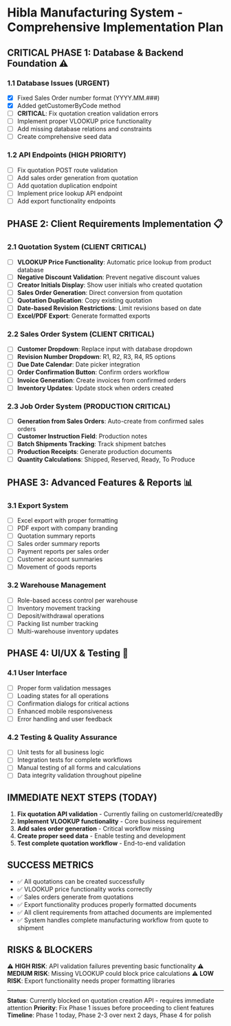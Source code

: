 # Hibla Manufacturing System - Comprehensive Implementation Plan

## CRITICAL PHASE 1: Database & Backend Foundation ⚠️

### 1.1 Database Issues (URGENT)
- [x] Fixed Sales Order number format (YYYY.MM.###)
- [x] Added getCustomerByCode method
- [ ] **CRITICAL**: Fix quotation creation validation errors
- [ ] Implement proper VLOOKUP price functionality 
- [ ] Add missing database relations and constraints
- [ ] Create comprehensive seed data

### 1.2 API Endpoints (HIGH PRIORITY)
- [ ] Fix quotation POST route validation
- [ ] Add sales order generation from quotation
- [ ] Add quotation duplication endpoint
- [ ] Implement price lookup API endpoint
- [ ] Add export functionality endpoints

## PHASE 2: Client Requirements Implementation 📋

### 2.1 Quotation System (CLIENT CRITICAL)
- [ ] **VLOOKUP Price Functionality**: Automatic price lookup from product database
- [ ] **Negative Discount Validation**: Prevent negative discount values
- [ ] **Creator Initials Display**: Show user initials who created quotation
- [ ] **Sales Order Generation**: Direct conversion from quotation
- [ ] **Quotation Duplication**: Copy existing quotation
- [ ] **Date-based Revision Restrictions**: Limit revisions based on date
- [ ] **Excel/PDF Export**: Generate formatted exports

### 2.2 Sales Order System (CLIENT CRITICAL)  
- [ ] **Customer Dropdown**: Replace input with database dropdown
- [ ] **Revision Number Dropdown**: R1, R2, R3, R4, R5 options
- [ ] **Due Date Calendar**: Date picker integration
- [ ] **Order Confirmation Button**: Confirm orders workflow
- [ ] **Invoice Generation**: Create invoices from confirmed orders
- [ ] **Inventory Updates**: Update stock when orders created

### 2.3 Job Order System (PRODUCTION CRITICAL)
- [ ] **Generation from Sales Orders**: Auto-create from confirmed sales orders
- [ ] **Customer Instruction Field**: Production notes
- [ ] **Batch Shipments Tracking**: Track shipment batches
- [ ] **Production Receipts**: Generate production documents
- [ ] **Quantity Calculations**: Shipped, Reserved, Ready, To Produce

## PHASE 3: Advanced Features & Reports 📊

### 3.1 Export System
- [ ] Excel export with proper formatting
- [ ] PDF export with company branding
- [ ] Quotation summary reports
- [ ] Sales order summary reports
- [ ] Payment reports per sales order
- [ ] Customer account summaries
- [ ] Movement of goods reports

### 3.2 Warehouse Management
- [ ] Role-based access control per warehouse
- [ ] Inventory movement tracking
- [ ] Deposit/withdrawal operations
- [ ] Packing list number tracking
- [ ] Multi-warehouse inventory updates

## PHASE 4: UI/UX & Testing 🎨

### 4.1 User Interface
- [ ] Proper form validation messages
- [ ] Loading states for all operations
- [ ] Confirmation dialogs for critical actions
- [ ] Enhanced mobile responsiveness
- [ ] Error handling and user feedback

### 4.2 Testing & Quality Assurance
- [ ] Unit tests for all business logic
- [ ] Integration tests for complete workflows
- [ ] Manual testing of all forms and calculations
- [ ] Data integrity validation throughout pipeline

## IMMEDIATE NEXT STEPS (TODAY)

1. **Fix quotation API validation** - Currently failing on customerId/createdBy
2. **Implement VLOOKUP functionality** - Core business requirement
3. **Add sales order generation** - Critical workflow missing
4. **Create proper seed data** - Enable testing and development
5. **Test complete quotation workflow** - End-to-end validation

## SUCCESS METRICS

- ✅ All quotations can be created successfully
- ✅ VLOOKUP price functionality works correctly
- ✅ Sales orders generate from quotations
- ✅ Export functionality produces properly formatted documents
- ✅ All client requirements from attached documents are implemented
- ✅ System handles complete manufacturing workflow from quote to shipment

## RISKS & BLOCKERS

⚠️ **HIGH RISK**: API validation failures preventing basic functionality
⚠️ **MEDIUM RISK**: Missing VLOOKUP could block price calculations
⚠️ **LOW RISK**: Export functionality needs proper formatting libraries

---

**Status**: Currently blocked on quotation creation API - requires immediate attention
**Priority**: Fix Phase 1 issues before proceeding to client features
**Timeline**: Phase 1 today, Phase 2-3 over next 2 days, Phase 4 for polish